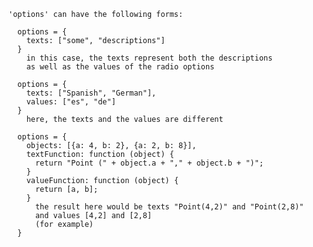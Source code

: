     'options' can have the following forms:

      options = {
        texts: ["some", "descriptions"]
      }
        in this case, the texts represent both the descriptions
        as well as the values of the radio options

      options = {
        texts: ["Spanish", "German"],
        values: ["es", "de"]
      }
        here, the texts and the values are different

      options = {
        objects: [{a: 4, b: 2}, {a: 2, b: 8}],
        textFunction: function (object) {
          return "Point (" + object.a + "," + object.b + ")";
        }
        valueFunction: function (object) {
          return [a, b];
        }
          the result here would be texts "Point(4,2)" and "Point(2,8)"
          and values [4,2] and [2,8]
          (for example)
      }

